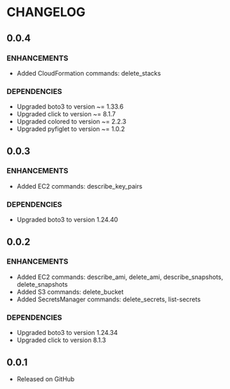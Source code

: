 # CHANGELOG

0.0.4
-----
### ENHANCEMENTS
- Added CloudFormation commands: delete_stacks

### DEPENDENCIES
- Upgraded boto3 to version ~= 1.33.6
- Upgraded click to version ~= 8.1.7
- Upgraded colored  to version ~= 2.2.3
- Upgraded pyfiglet to version ~= 1.0.2

0.0.3
-----
### ENHANCEMENTS
- Added EC2 commands: describe_key_pairs

### DEPENDENCIES
- Upgraded boto3 to version 1.24.40

0.0.2
-----
### ENHANCEMENTS
- Added EC2 commands: describe_ami, delete_ami, describe_snapshots, delete_snapshots
- Added S3 commands: delete_bucket
- Added SecretsManager commands: delete_secrets, list-secrets

### DEPENDENCIES
- Upgraded boto3 to version 1.24.34
- Upgraded click to version 8.1.3

0.0.1
-----

- Released on GitHub
